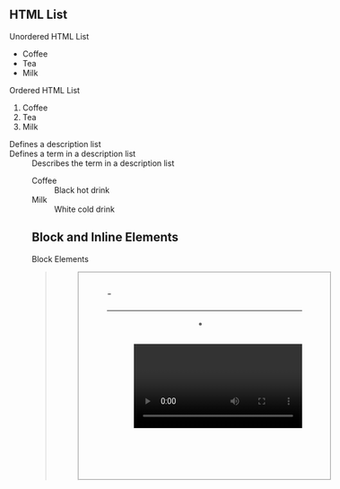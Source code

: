 
HTML List
-----------
Unordered HTML List
<ul>
  <li>Coffee</li>
  <li>Tea</li>
  <li>Milk</li>
</ul>

Ordered HTML List
<ol>
  <li>Coffee</li>
  <li>Tea</li>
  <li>Milk</li>
</ol>

<dl>	Defines a description list
<dt>	Defines a term in a description list
<dd>	Describes the term in a description list

<dl>
  <dt>Coffee</dt>
  <dd>Black hot drink</dd>
  <dt>Milk</dt>
  <dd>White cold drink</dd>
</dl>



Block and Inline Elements
---------------------------
Block Elements
<address>
<article><aside><blockquote><canvas><dd><div><dl><dt><fieldset><figcaption><figure><footer>
<form><h1>-<h6><header><hr><li><main><nav><noscript><ol><p><pre><section><table><tfoot><ul><video>

Inline Elements tags
<a>
<abbr>
<acronym>
<b>
<bdo>
<big>
<br>
<button><cite><code><dfn><em><i><img><input><kbd><label><map><object><output><q><samp><script><select><small><span><strong><sub><sup><textarea><time><tt><var>

HTML Image
----------
<img src="pic.jpg" alt="Pic Information" width="XX" height="YY">

<div style="background-image: url('img_girl.jpg');">
.<style>
body {
  background-image: url('img_girl.jpg');
}

body {
  background-image: url('example_img_girl.jpg');
  background-repeat: no-repeat;
}
</style>

The HTML <picture> element allows us to display different pictures for different devices or screen sizes.

<picture>
  <source media="(min-width: 650px)" srcset="img_food.jpg">
  <source media="(min-width: 465px)" srcset="img_car.jpg">
  <img src="img_girl.jpg">
</picture>




HTML Iframes
An HTML iframe is used to display a web page within a web page.
syntax:
<iframe src="url" title="description">
Ex:
<iframe src="www.facebook.com" height="200" width="300" title="Iframe Example"></iframe>

